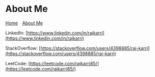 # About Me

[Home](index.md)&emsp;[About Me](about-me.md)

LinkedIn: [https://www.linkedin.com/in/rajkarri](https://www.linkedin.com/in/rajkarri)

StackOverflow: [https://stackoverflow.com/users/4398885/raj-karri](https://stackoverflow.com/users/4398885/raj-karri)

LeetCode: [https://leetcode.com/rajkarri85/](https://leetcode.com/rajkarri85/)
